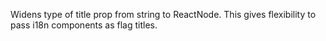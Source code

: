 Widens type of title prop from string to ReactNode. This gives flexibility to  pass i18n components as flag titles.